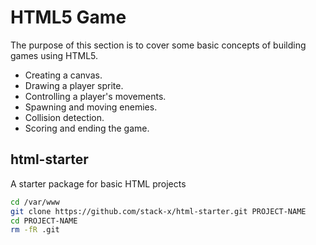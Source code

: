 # HTML5 Game
The purpose of this section is to cover some basic concepts of building games using HTML5.

* Creating a canvas.
* Drawing a player sprite.
* Controlling a player's movements.
* Spawning and moving enemies.
* Collision detection.
* Scoring and ending the game.

## html-starter
A starter package for basic HTML projects

```sh
cd /var/www
git clone https://github.com/stack-x/html-starter.git PROJECT-NAME
cd PROJECT-NAME
rm -fR .git
```
